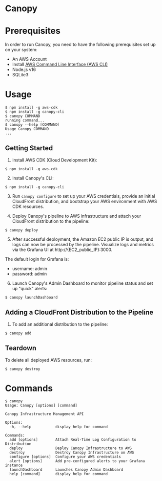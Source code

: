 # Canopy

# Prerequisites

In order to run Canopy, you need to have the following prerequisites set up on your system:

- An AWS Account
- Install [AWS Command Line Interface (AWS CLI)](https://docs.aws.amazon.com/cli/latest/userguide/getting-started-install.html)
- Node.js v16
- SQLite3

# Usage

<!-- usage -->

```sh-session
$ npm install -g aws-cdk
$ npm install -g canopy-cli
$ canopy COMMAND
running command...
$ canopy --help [COMMAND]
Usage Canopy COMMAND
...
```

<!-- usagestop -->

## Getting Started

1. Install AWS CDK (Cloud Development Kit):

```console
$ npm install -g aws-cdk
```

2. Install Canopy's CLI:

```console
$ npm install -g canopy-cli
```

3. Run `canopy configure` to set up your AWS credentials, provide an initial CloudFront distribution, and bootstrap your AWS environment with AWS CDK resources.

4. Deploy Canopy's pipeline to AWS infrastructure and attach your CloudFront distribution to the pipeline:

```console
$ canopy deploy
```
5. After successful deployment, the Amazon EC2 public IP is output, and logs can now be processed by the pipeline. Visualize logs and metrics via the Grafana UI at http://{EC2_public_IP}:3000. 

The default login for Grafana is:
- username: admin
- password: admin

6. Launch Canopy's Admin Dashboard to monitor pipeline status and set up "quick" alerts:

```console
$ canopy launchDashboard
```

## Adding a CloudFront Distribution to the Pipeline
1. To add an additional distribution to the pipeline:

```console
$ canopy add
```

## Teardown
To delete all deployed AWS resources, run:

```console
$ canopy destroy
```

# Commands

<!-- commands -->

```
$ canopy
Usage: Canopy [options] [command]

Canopy Infrastructure Management API

Options:
  -h, --help           display help for command

Commands:
  add [options]        Attach Real-Time Log Configuration to Distribution
  deploy               Deploy Canopy Infrastructure to AWS
  destroy              Destroy Canopy Infrastructure on AWS
  configure [options]  Configure your AWS credentials
  alert [options]      Add pre-configured alerts to your Grafana instance
  launchDashboard      Launches Canopy Admin Dashboard
  help [command]       display help for command
```
<!-- commandsstop -->
